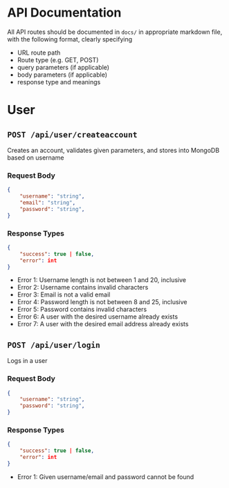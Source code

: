 # API Documentation

All API routes should be documented in `docs/` in appropriate markdown file, with the following format, clearly specifying
- URL route path
- Route type (e.g. GET, POST)
- query parameters (if applicable)
- body parameters (if applicable)
- response type and meanings

# User
## `POST /api/user/createaccount`

Creates an account, validates given parameters, and stores into MongoDB based on username

### Request Body
```json
{
    "username": "string",
    "email": "string",
    "password": "string",
}
```
### Response Types
```json
{
    "success": true | false,
    "error": int
}
```
- Error 1: Username length is not between 1 and 20, inclusive
- Error 2: Username contains invalid characters
- Error 3: Email is not a valid email
- Error 4: Password length is not between 8 and 25, inclusive
- Error 5: Password contains invalid characters
- Error 6: A user with the desired username already exists
- Error 7: A user with the desired email address already exists



## `POST /api/user/login`

Logs in a user

### Request Body
```json
{
    "username": "string",
    "password": "string",
}
```
### Response Types
```json
{
    "success": true | false,
    "error": int
}
```
- Error 1: Given username/email and password cannot be found